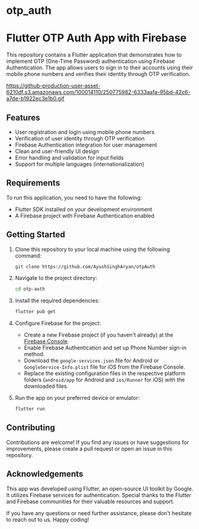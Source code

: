 # otp_auth

# Flutter OTP Auth App with Firebase

This repository contains a Flutter application that demonstrates how to implement OTP (One-Time Password) authentication using Firebase Authentication. The app allows users to sign in to their accounts using their mobile phone numbers and verifies their identity through OTP verification.


https://github-production-user-asset-6210df.s3.amazonaws.com/100014110/250775982-6333aafa-95bd-42c6-a7de-b1922ec3e1b0.gif

## Features

- User registration and login using mobile phone numbers
- Verification of user identity through OTP verification
- Firebase Authentication integration for user management
- Clean and user-friendly UI design
- Error handling and validation for input fields
- Support for multiple languages (internationalization)

## Requirements

To run this application, you need to have the following:

- Flutter SDK installed on your development environment
- A Firebase project with Firebase Authentication enabled

## Getting Started

1. Clone this repository to your local machine using the following command:

   ```bash
   git clone https://github.com/AyushSinghAryan/otpAuth
   ```

2. Navigate to the project directory:

   ```bash
   cd otp-auth
   ```

3. Install the required dependencies:

   ```bash
   flutter pub get
   ```

4. Configure Firebase for the project:
   - Create a new Firebase project (if you haven't already) at the [Firebase Console](https://console.firebase.google.com).
   - Enable Firebase Authentication and set up Phone Number sign-in method.
   - Download the `google-services.json` file for Android or `GoogleService-Info.plist` file for iOS from the Firebase Console.
   - Replace the existing configuration files in the respective platform folders (`android/app` for Android and `ios/Runner` for iOS) with the downloaded files.

5. Run the app on your preferred device or emulator:

   ```bash
   flutter run
   ```

## Contributing

Contributions are welcome! If you find any issues or have suggestions for improvements, please create a pull request or open an issue in this repository.

## Acknowledgements

This app was developed using Flutter, an open-source UI toolkit by Google. It utilizes Firebase services for authentication. Special thanks to the Flutter and Firebase communities for their valuable resources and support.

If you have any questions or need further assistance, please don't hesitate to reach out to us. Happy coding!

